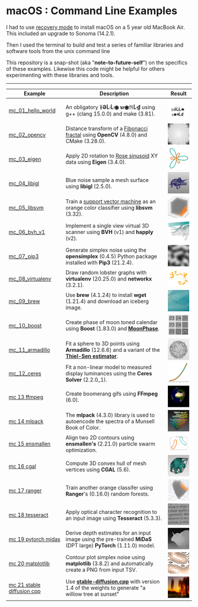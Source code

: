 
# macOS : Command Line Examples

I had to use [recovery mode](https://support.apple.com/en-us/HT204904) to install macOS on a 5 year old MacBook Air. This included an upgrade to Sonoma (14.2.1).

Then I used the terminal to build and test a series of familiar libraries and software tools from the unix command line

This repository is a snap-shot (aka "**note-to-future-self**") on the specifics of these examples. Likewise this code might be helpful for others experimenting with these libraries and tools.

---

| Example | Description | Result |
| --- | --- | --- |
| [mc_01_hello_world](examples/mc_01_hello_world) | An obligatory **ᚺƏᒹᒹ◉ ש◉ℜᒹ₫** using g++ (clang 15.0.0) and make (3.81). | <img src="examples/mc_01_hello_world/2401-hello_world.png" width=96px> |
| [mc_02_opencv](examples/mc_02_opencv) | Distance transform of a [Fibonacci fractal](https://fractalfoundation.org/OFC/OFC-11-3.html) using **OpenCV** (4.8.0) and CMake (3.28.0). | <img src="examples/mc_02_opencv/ocv_sunflower_distances.jpg" width=96px> |
| [mc_03_eigen](examples/mc_03_eigen) | Apply 2D rotation to [Rose sinusoid](https://en.wikipedia.org/wiki/Rose_(mathematics)) XY data using **Eigen** (3.4.0). | <img src="examples/mc_03_eigen/eigen_rotate_2d-scatter_xy-cropped.png" width=96px> |
| [mc_04_libigl](examples/mc_04_libigl) | Blue noise sample a mesh surface using **libigl** (2.5.0). | <img src="examples/mc_04_libigl/libigl_blue_noise_sample_surface.jpg" width=96px> |
| [mc_05_libsvm](examples/mc_05_libsvm) | Train a [support vector machine](https://en.wikipedia.org/wiki/Support_vector_machine) as an orange color classifier using **libsvm** (3.32). | <img src="examples/mc_05_libsvm/libsvm_orange_classifier-scatter_xyz_rgb-cropped_02.jpg" width=96px> |
| [mc_06_bvh_v1](examples/mc_06_bvh_v1) | Implement a single view virtual 3D scanner using **BVH** (v1) and **happly** (v2). | <img src="examples/mc_06_bvh_v1/bvh-virtual_3d_scanner-cropped.jpg" width=96px> |
| [mc_07_pip3](examples/mc_07_pip3) | Generate simplex noise using the **opensimplex** (0.4.5) Python package installed with **Pip3** (21.2.4). | <img src="examples/mc_07_pip3/simplex_noise_2d_200x200.jpg" width=96px>|
| [mc_08_virtualenv](examples/mc_08_virtualenv) | Draw random lobster graphs with **virtualenv** (20.25.0) and **networkx** (3.2.1). | <img src="examples/mc_08_virtualenv/random_lobster.png" width=96px> |
| [mc_09_brew](examples/mc_09_brew) | Use **brew** (4.1.24) to install **wget** (1.21.4) and download an iceberg image. | <img src="examples/mc_09_brew/underwater_surface_structures_of_an_iceberg_in_Svalbard-cropped.jpg" width=96px> |
| [mc_10_boost](examples/mc_10_boost) | Create phase of moon toned calendar using **Boost** (1.83.0) and [**MoonPhase**](https://github.com/signetica/MoonPhase). | <img src="examples/mc_10_boost/2024-boost-moon_tone-cropped.jpg" width=96px> |
| [mc_11_armadillo](examples/mc_11_armadillo) | Fit a sphere to 3D points using **Armadillo** (12.6.6) and a variant of the [**Thiel-Sen estimator**](https://en.wikipedia.org/wiki/Theil–Sen_estimator). | <img src="examples/mc_11_armadillo/armadillo-thiel-sen_fit_sphere_to_points_3d-cropped.jpg" width=96px> |
| [mc_12_ceres](examples/mc_12_ceres) | Fit a non-linear model to measured display luminances using the **Ceres Solver** (2.2.0_1). | <img src="examples/mc_12_ceres/ceres-display_fit-cropped-02.png" width=96px> |
| [mc 13 ffmpeg](examples/mc_13_ffmpeg) | Create boomerang gifs using **FFmpeg** (6.0). | <img src="examples/mc_13_ffmpeg/rotating_earth_boomerang.gif" width=96px> |
| [mc 14 mlpack](examples/mc_14_mlpack) | The **mlpack** (4.3.0) library is used to autoencode the spectra of a Munsell Book of Color.  | <img src="examples/mc_14_mlpack/mlpack-spectral_autoencoder-munsell_matte.jpg" width=96px> |
| [mc 15 ensmallen](examples/mc_15_ensmallen) | Align two 2D contours using **ensmallen's** (2.21.0) particle swarm optimization. | <img src="examples/mc_15_ensmallen/initial_contours-xy_rgb.png" width=96px>  |
| [mc 16 cgal](examples/mc_16_cgal) | Compute 3D convex hull of mesh vertices using **CGAL** (5.6). | <img src="examples/mc_16_cgal/cgal-convex_hull.jpg" width=96px> |
| [mc 17 ranger](examples/mc_17_ranger) | Train another orange classifer using **Ranger**'s (0.16.0) random forests. | <img src="examples/mc_17_ranger/ranger-random_forest-orange_classifier-02.gif" width=96px> |
| [mc 18 tesseract](examples/mc_18_tesseract) | Apply optical character recognition to an input image using **Tesseract** (5.3.3). | <img src="examples/mc_18_tesseract/camera_image_quality_benchmarking-page_9-cropped.jpg" width=96px> |
| [mc 19 pytorch midas](examples/mc_19_pytorch_midas) | Derive depth estimates for an input image using the pre-trained **MiDaS** (DPT large)  **PyTorch** (1.11.0) model. | <img src="examples/mc_19_pytorch_midas/Knight_Triceratops_depth-cropped.jpg" width=96px> |
| [mc 20 matplotlib](examples/mc_20_matplotlib) | Contour plot simplex noise using **matplotlib** (3.8.2) and automatically create a PNG from input TSV. | <img src="examples/mc_20_matplotlib/contour-simplex_noise-copper-cropped.jpg" width=96px> |
| [mc 21 stable diffusion cpp](mc_21_stable_diffusion_cpp) | Use [**stable-diffusion.cpp**](https://github.com/leejet/stable-diffusion.cpp) with version 1.4 of the weights to generate "a williow tree at sunset" | <img src="examples/mc_21_stable_diffusion_cpp/sd-a_willow_tree_at_sunset.jpg" width=96px> |




